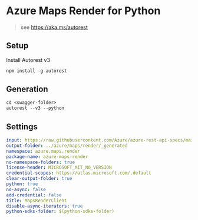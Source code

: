 # Azure Maps Render for Python

> see <https://aka.ms/autorest>

## Setup

Install Autorest v3

```ps
npm install -g autorest
```

## Generation

```ps
cd <swagger-folder>
autorest --v3 --python
```

## Settings

```yaml
input: https://raw.githubusercontent.com/Azure/azure-rest-api-specs/main/specification/maps/data-plane/Render/preview/2.1/render.json
output-folder: ../azure/maps/render/_generated
namespace: azure.maps.render
package-name: azure-maps-render
no-namespace-folders: true
license-header: MICROSOFT_MIT_NO_VERSION
credential-scopes: https://atlas.microsoft.com/.default
clear-output-folder: true
python: true
no-async: false
add-credential: false
title: MapsRenderClient
disable-async-iterators: true
python-sdks-folder: $(python-sdks-folder)
```
